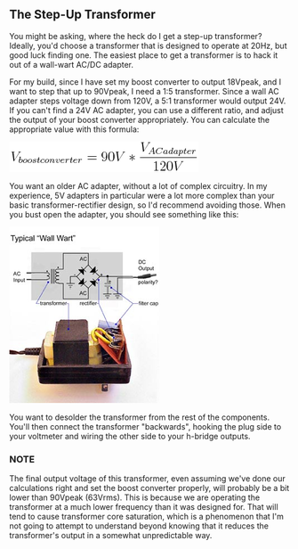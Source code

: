 ## The Step-Up Transformer

You might be asking, where the heck do I get a step-up transformer?  Ideally, you'd choose a transformer that is designed to operate at 20Hz, but good luck finding one.  The easiest place to get a transformer is to hack it out of a wall-wart AC/DC adapter.

For my build, since I have set my boost converter to output 18Vpeak, and I want to step that up to 90Vpeak, I need a 1:5 transformer.  Since a wall AC adapter steps voltage down from 120V, a 5:1 transformer would output 24V.  If you can't find a 24V AC adapter, you can use a different ratio, and adjust the output of your boost converter appropriately.  You can calculate the appropriate value with this formula:

![Vboostconverter = 90V * (Vacadapter / 120V)](tx-formula.png)

You want an older AC adapter, without a lot of complex circuitry.  In my experience, 5V adapters in particular were a lot more complex than your basic transformer-rectifier design, so I'd recommend avoiding those.  When you bust open the adapter, you should see something like this:

![Typical AC adapter](wall_wart_typical.jpg)

You want to desolder the transformer from the rest of the components.  You'll then connect the transformer "backwards", hooking the plug side to your voltmeter and wiring the other side to your h-bridge outputs.

### NOTE

The final output voltage of this transformer, even assuming we've done our calculations right and set the boost converter properly, will probably be a bit lower than 90Vpeak (63Vrms).  This is because we are operating the transformer at a much lower frequency than it was designed for.  That will tend to cause transformer core saturation, which is a phenomenon that I'm not going to attempt to understand beyond knowing that it reduces the transformer's output in a somewhat unpredictable way.
